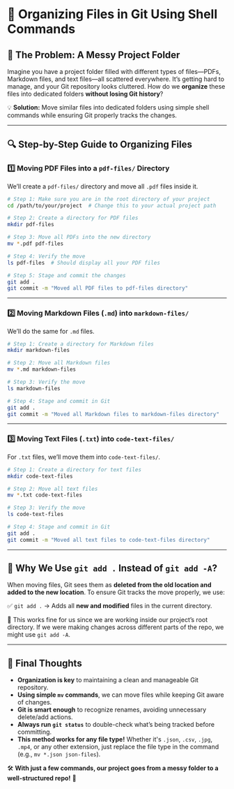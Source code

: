 # 📂 Organizing Files in Git Using Shell Commands

## 🚀 The Problem: A Messy Project Folder
Imagine you have a project folder filled with different types of files—PDFs, Markdown files, and text files—all scattered everywhere. It’s getting hard to manage, and your Git repository looks cluttered. How do we **organize** these files into dedicated folders **without losing Git history**?

💡 **Solution:** Move similar files into dedicated folders using simple shell commands while ensuring Git properly tracks the changes.

---

## 🔍 Step-by-Step Guide to Organizing Files

### **1️⃣ Moving PDF Files into a `pdf-files/` Directory**
We’ll create a `pdf-files/` directory and move all `.pdf` files inside it.

```bash
# Step 1: Make sure you are in the root directory of your project
cd /path/to/your/project  # Change this to your actual project path

# Step 2: Create a directory for PDF files
mkdir pdf-files

# Step 3: Move all PDFs into the new directory
mv *.pdf pdf-files

# Step 4: Verify the move
ls pdf-files  # Should display all your PDF files

# Step 5: Stage and commit the changes
git add .
git commit -m "Moved all PDF files to pdf-files directory"
```

---

### **2️⃣ Moving Markdown Files (`.md`) into `markdown-files/`**
We’ll do the same for `.md` files.

```bash
# Step 1: Create a directory for Markdown files
mkdir markdown-files

# Step 2: Move all Markdown files
mv *.md markdown-files

# Step 3: Verify the move
ls markdown-files

# Step 4: Stage and commit in Git
git add .
git commit -m "Moved all Markdown files to markdown-files directory"
```

---

### **3️⃣ Moving Text Files (`.txt`) into `code-text-files/`**
For `.txt` files, we’ll move them into `code-text-files/`.

```bash
# Step 1: Create a directory for text files
mkdir code-text-files

# Step 2: Move all text files
mv *.txt code-text-files

# Step 3: Verify the move
ls code-text-files

# Step 4: Stage and commit in Git
git add .
git commit -m "Moved all text files to code-text-files directory"
```

---

## 🤔 **Why We Use `git add .` Instead of `git add -A`?**
When moving files, Git sees them as **deleted from the old location and added to the new location**. To ensure Git tracks the move properly, we use:

✅ `git add .` → Adds all **new and modified** files in the current directory.

🚀 This works fine for us since we are working inside our project’s root directory. If we were making changes across different parts of the repo, we might use `git add -A`.

---

## 🎯 **Final Thoughts**
- **Organization is key** to maintaining a clean and manageable Git repository.
- **Using simple `mv` commands**, we can move files while keeping Git aware of changes.
- **Git is smart enough** to recognize renames, avoiding unnecessary delete/add actions.
- **Always run `git status`** to double-check what’s being tracked before committing.
- **This method works for any file type!** Whether it's `.json`, `.csv`, `.jpg`, `.mp4`, or any other extension, just replace the file type in the command (e.g., `mv *.json json-files`).

🛠️ **With just a few commands, our project goes from a messy folder to a well-structured repo!** 🚀
